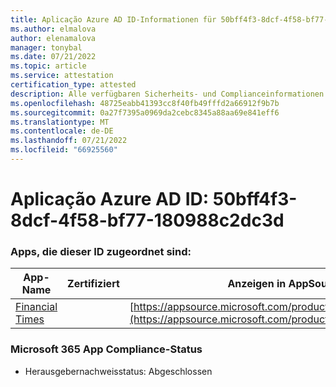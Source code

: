 ```yaml
---
title: Aplicação Azure AD ID-Informationen für 50bff4f3-8dcf-4f58-bf77-180988c2dc3d
ms.author: elmalova
author: elenamalova
manager: tonybal
ms.date: 07/21/2022
ms.topic: article
ms.service: attestation
certification_type: attested
description: Alle verfügbaren Sicherheits- und Complianceinformationen für 50bff4f3-8dcf-4f58-bf77-180988c2dc3d.
ms.openlocfilehash: 48725eabb41393cc8f40fb49fffd2a66912f9b7b
ms.sourcegitcommit: 0a27f7395a0969da2cebc8345a88aa69e841eff6
ms.translationtype: MT
ms.contentlocale: de-DE
ms.lasthandoff: 07/21/2022
ms.locfileid: "66925560"
---
```

# <a name="azure-app-id-50bff4f3-8dcf-4f58-bf77-180988c2dc3d"></a>Aplicação Azure AD ID: 50bff4f3-8dcf-4f58-bf77-180988c2dc3d


### <a name="apps-associated-with-this-id"></a>Apps, die dieser ID zugeordnet sind:
| **App-Name** | **Zertifiziert** | **Anzeigen in AppSource** |
|--------------|---------------|-----------------------|
| [Financial Times](../forward/WA200004054.md) |  | [https://appsource.microsoft.com/product/office/WA200004054](https://appsource.microsoft.com/product/office/WA200004054) |

### <a name="microsoft-365-app-compliance-status"></a>Microsoft 365 App Compliance-Status
- Herausgebernachweisstatus: Abgeschlossen
